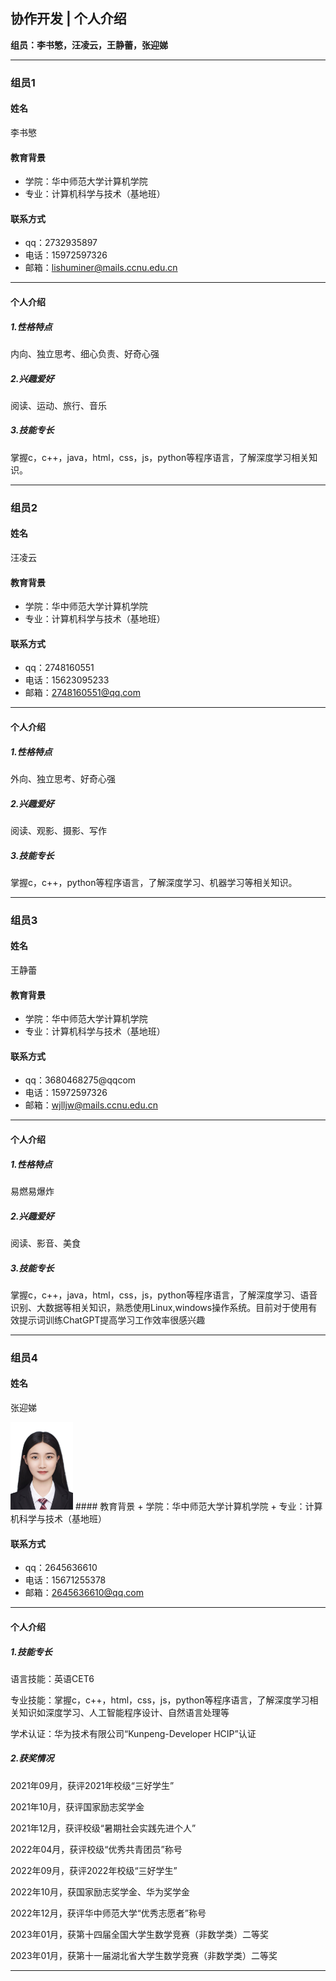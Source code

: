 ## 协作开发 | 个人介绍

**组员：李书慜，汪凌云，王静蕾，张迎娣**

---
### 组员1
#### 姓名
李书慜

#### 教育背景
+ 学院：华中师范大学计算机学院
+ 专业：计算机科学与技术（基地班）

#### 联系方式
+ qq：2732935897
+ 电话：15972597326
+ 邮箱：lishuminer@mails.ccnu.edu.cn

----
#### 个人介绍
##### 1.性格特点
内向、独立思考、细心负责、好奇心强

##### 2.兴趣爱好
阅读、运动、旅行、音乐

##### 3.技能专长
掌握c，c++，java，html，css，js，python等程序语言，了解深度学习相关知识。

---
### 组员2
#### 姓名
汪凌云

#### 教育背景
+ 学院：华中师范大学计算机学院
+ 专业：计算机科学与技术（基地班）

#### 联系方式
+ qq：2748160551
+ 电话：15623095233
+ 邮箱：2748160551@qq.com

----
#### 个人介绍
##### 1.性格特点
外向、独立思考、好奇心强

##### 2.兴趣爱好
阅读、观影、摄影、写作

##### 3.技能专长
掌握c，c++，python等程序语言，了解深度学习、机器学习等相关知识。

---
### 组员3
#### 姓名
王静蕾

#### 教育背景
+ 学院：华中师范大学计算机学院
+ 专业：计算机科学与技术（基地班）

#### 联系方式
+ qq：3680468275@qqcom
+ 电话：15972597326
+ 邮箱：wjlljw@mails.ccnu.edu.cn

----
#### 个人介绍
##### 1.性格特点
易燃易爆炸

##### 2.兴趣爱好
阅读、影音、美食

##### 3.技能专长
掌握c，c++，java，html，css，js，python等程序语言，了解深度学习、语音识别、大数据等相关知识，熟悉使用Linux,windows操作系统。目前对于使用有效提示词训练ChatGPT提高学习工作效率很感兴趣

---

### 组员4
#### 姓名
张迎娣

<img src="./img/zyd.jpg" width="100px">
#### 教育背景
+ 学院：华中师范大学计算机学院
+ 专业：计算机科学与技术（基地班）

#### 联系方式
+ qq：2645636610
+ 电话：15671255378
+ 邮箱：2645636610@qq.com

----
#### 个人介绍
##### 1.技能专长

语言技能：英语CET6

专业技能：掌握c，c++，html，css，js，python等程序语言，了解深度学习相关知识如深度学习、人工智能程序设计、自然语言处理等

学术认证：华为技术有限公司“Kunpeng-Developer HCIP”认证

##### 2.获奖情况

2021年09月，获评2021年校级“三好学生”


2021年10月，获评国家励志奖学金


2021年12月，获评校级“暑期社会实践先进个人”


2022年04月，获评校级“优秀共青团员”称号


2022年09月，获评2022年校级“三好学生”


2022年10月，获国家励志奖学金、华为奖学金


2022年12月，获评华中师范大学“优秀志愿者”称号


2023年01月，获第十四届全国大学生数学竞赛（非数学类）二等奖


2023年01月，获第十一届湖北省大学生数学竞赛（非数学类）二等奖


---




